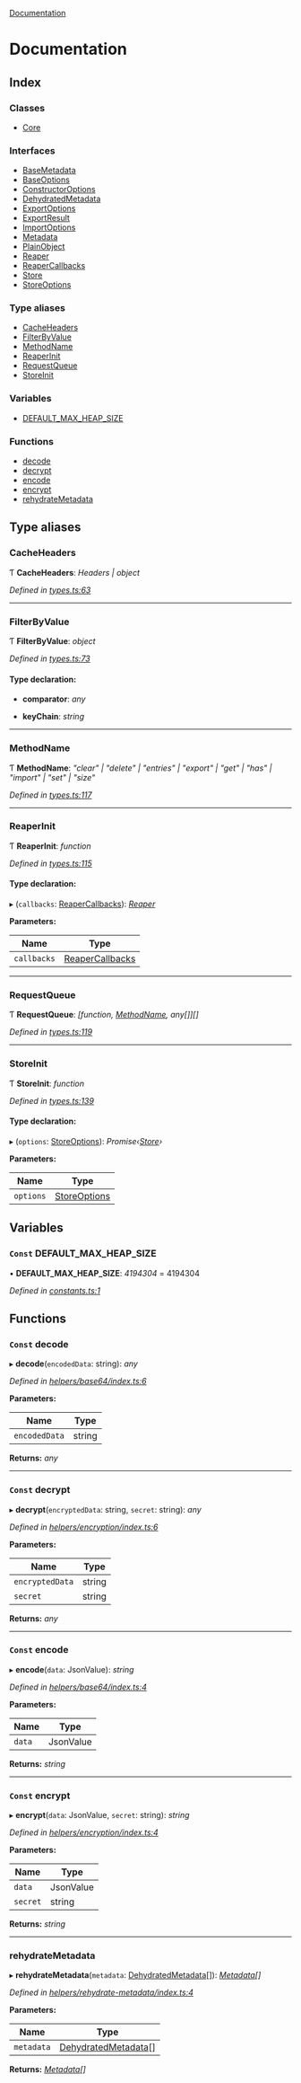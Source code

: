[Documentation](README.md)

# Documentation

## Index

### Classes

* [Core](classes/core.md)

### Interfaces

* [BaseMetadata](interfaces/basemetadata.md)
* [BaseOptions](interfaces/baseoptions.md)
* [ConstructorOptions](interfaces/constructoroptions.md)
* [DehydratedMetadata](interfaces/dehydratedmetadata.md)
* [ExportOptions](interfaces/exportoptions.md)
* [ExportResult](interfaces/exportresult.md)
* [ImportOptions](interfaces/importoptions.md)
* [Metadata](interfaces/metadata.md)
* [PlainObject](interfaces/plainobject.md)
* [Reaper](interfaces/reaper.md)
* [ReaperCallbacks](interfaces/reapercallbacks.md)
* [Store](interfaces/store.md)
* [StoreOptions](interfaces/storeoptions.md)

### Type aliases

* [CacheHeaders](README.md#cacheheaders)
* [FilterByValue](README.md#filterbyvalue)
* [MethodName](README.md#methodname)
* [ReaperInit](README.md#reaperinit)
* [RequestQueue](README.md#requestqueue)
* [StoreInit](README.md#storeinit)

### Variables

* [DEFAULT_MAX_HEAP_SIZE](README.md#const-default_max_heap_size)

### Functions

* [decode](README.md#const-decode)
* [decrypt](README.md#const-decrypt)
* [encode](README.md#const-encode)
* [encrypt](README.md#const-encrypt)
* [rehydrateMetadata](README.md#rehydratemetadata)

## Type aliases

###  CacheHeaders

Ƭ **CacheHeaders**: *Headers | object*

*Defined in [types.ts:63](https://github.com/badbatch/cachemap/blob/4cf1724/packages/core/src/types.ts#L63)*

___

###  FilterByValue

Ƭ **FilterByValue**: *object*

*Defined in [types.ts:73](https://github.com/badbatch/cachemap/blob/4cf1724/packages/core/src/types.ts#L73)*

#### Type declaration:

* **comparator**: *any*

* **keyChain**: *string*

___

###  MethodName

Ƭ **MethodName**: *"clear" | "delete" | "entries" | "export" | "get" | "has" | "import" | "set" | "size"*

*Defined in [types.ts:117](https://github.com/badbatch/cachemap/blob/4cf1724/packages/core/src/types.ts#L117)*

___

###  ReaperInit

Ƭ **ReaperInit**: *function*

*Defined in [types.ts:115](https://github.com/badbatch/cachemap/blob/4cf1724/packages/core/src/types.ts#L115)*

#### Type declaration:

▸ (`callbacks`: [ReaperCallbacks](interfaces/reapercallbacks.md)): *[Reaper](interfaces/reaper.md)*

**Parameters:**

Name | Type |
------ | ------ |
`callbacks` | [ReaperCallbacks](interfaces/reapercallbacks.md) |

___

###  RequestQueue

Ƭ **RequestQueue**: *[function, [MethodName](README.md#methodname), any[]][]*

*Defined in [types.ts:119](https://github.com/badbatch/cachemap/blob/4cf1724/packages/core/src/types.ts#L119)*

___

###  StoreInit

Ƭ **StoreInit**: *function*

*Defined in [types.ts:139](https://github.com/badbatch/cachemap/blob/4cf1724/packages/core/src/types.ts#L139)*

#### Type declaration:

▸ (`options`: [StoreOptions](interfaces/storeoptions.md)): *Promise‹[Store](interfaces/store.md)›*

**Parameters:**

Name | Type |
------ | ------ |
`options` | [StoreOptions](interfaces/storeoptions.md) |

## Variables

### `Const` DEFAULT_MAX_HEAP_SIZE

• **DEFAULT_MAX_HEAP_SIZE**: *4194304* = 4194304

*Defined in [constants.ts:1](https://github.com/badbatch/cachemap/blob/4cf1724/packages/core/src/constants.ts#L1)*

## Functions

### `Const` decode

▸ **decode**(`encodedData`: string): *any*

*Defined in [helpers/base64/index.ts:6](https://github.com/badbatch/cachemap/blob/4cf1724/packages/core/src/helpers/base64/index.ts#L6)*

**Parameters:**

Name | Type |
------ | ------ |
`encodedData` | string |

**Returns:** *any*

___

### `Const` decrypt

▸ **decrypt**(`encryptedData`: string, `secret`: string): *any*

*Defined in [helpers/encryption/index.ts:6](https://github.com/badbatch/cachemap/blob/4cf1724/packages/core/src/helpers/encryption/index.ts#L6)*

**Parameters:**

Name | Type |
------ | ------ |
`encryptedData` | string |
`secret` | string |

**Returns:** *any*

___

### `Const` encode

▸ **encode**(`data`: JsonValue): *string*

*Defined in [helpers/base64/index.ts:4](https://github.com/badbatch/cachemap/blob/4cf1724/packages/core/src/helpers/base64/index.ts#L4)*

**Parameters:**

Name | Type |
------ | ------ |
`data` | JsonValue |

**Returns:** *string*

___

### `Const` encrypt

▸ **encrypt**(`data`: JsonValue, `secret`: string): *string*

*Defined in [helpers/encryption/index.ts:4](https://github.com/badbatch/cachemap/blob/4cf1724/packages/core/src/helpers/encryption/index.ts#L4)*

**Parameters:**

Name | Type |
------ | ------ |
`data` | JsonValue |
`secret` | string |

**Returns:** *string*

___

###  rehydrateMetadata

▸ **rehydrateMetadata**(`metadata`: [DehydratedMetadata](interfaces/dehydratedmetadata.md)[]): *[Metadata](interfaces/metadata.md)[]*

*Defined in [helpers/rehydrate-metadata/index.ts:4](https://github.com/badbatch/cachemap/blob/4cf1724/packages/core/src/helpers/rehydrate-metadata/index.ts#L4)*

**Parameters:**

Name | Type |
------ | ------ |
`metadata` | [DehydratedMetadata](interfaces/dehydratedmetadata.md)[] |

**Returns:** *[Metadata](interfaces/metadata.md)[]*
